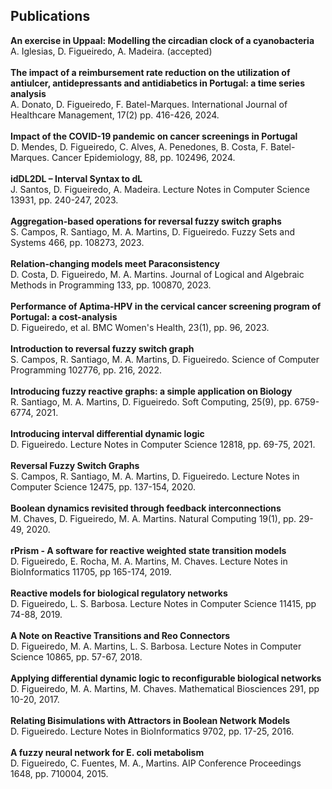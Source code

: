 ## **Publications** <br>
**An exercise in Uppaal: Modelling the circadian clock of a cyanobacteria** <br> A. Iglesias, D. Figueiredo, A. Madeira. (accepted) <br> <br>
**The impact of a reimbursement rate reduction on the utilization of antiulcer, antidepressants and antidiabetics in Portugal: a time series analysis** <br> A. Donato, D. Figueiredo, F. Batel-Marques. International Journal of Healthcare Management,  17(2) pp. 416-426, 2024. <br> <br>
**Impact of the COVID-19 pandemic on cancer screenings in Portugal** <br> D. Mendes, D. Figueiredo, C. Alves, A. Penedones, B. Costa, F. Batel-Marques. Cancer Epidemiology, 88, pp. 102496, 2024. <br> <br>
**idDL2DL – Interval Syntax to dL** <br> J. Santos, D. Figueiredo, A. Madeira. Lecture Notes in Computer Science 13931, pp. 240-247, 2023. <br> <br>
**Aggregation-based operations for reversal fuzzy switch graphs** <br> S. Campos, R. Santiago, M. A. Martins, D. Figueiredo. Fuzzy Sets and Systems 466, pp. 108273, 2023. <br> <br>
**Relation-changing models meet Paraconsistency** <br> D. Costa, D. Figueiredo, M. A. Martins. Journal of Logical and Algebraic Methods in Programming 133, pp. 100870, 2023. <br> <br>
**Performance of Aptima-HPV in the cervical cancer screening program of Portugal: a cost-analysis** <br> D. Figueiredo, et al. BMC Women's Health, 23(1), pp. 96, 2023. <br> <br>
**Introduction to reversal fuzzy switch graph** <br> S. Campos, R. Santiago, M. A. Martins, D. Figueiredo. Science of Computer Programming 102776, pp. 216, 2022. <br> <br>
**Introducing fuzzy reactive graphs: a simple application on Biology** <br> R. Santiago, M. A. Martins, D. Figueiredo. Soft Computing, 25(9), pp. 6759-6774, 2021. <br> <br>
**Introducing interval differential dynamic logic** <br> D. Figueiredo. Lecture Notes in Computer Science 12818, pp. 69-75, 2021. <br> <br>
**Reversal Fuzzy Switch Graphs** <br> S. Campos, R. Santiago, M. A. Martins, D. Figueiredo. Lecture Notes in Computer Science 12475, pp. 137-154, 2020. <br> <br>
**Boolean dynamics revisited through feedback interconnections** <br> M. Chaves, D. Figueiredo, M. A. Martins. Natural Computing 19(1), pp. 29-49, 2020. <br> <br>
**rPrism - A software for reactive weighted state transition models** <br> D. Figueiredo, E. Rocha, M. A. Martins, M. Chaves. Lecture Notes in BioInformatics 11705, pp 165-174, 2019. <br> <br>
**Reactive models for biological regulatory networks** <br> D. Figueiredo, L. S. Barbosa. Lecture Notes in Computer Science 11415, pp 74-88, 2019. <br> <br>
**A Note on Reactive Transitions and Reo Connectors** <br> D. Figueiredo, M. A. Martins, L. S. Barbosa. Lecture Notes in Computer Science 10865, pp. 57-67, 2018. <br> <br>
**Applying differential dynamic logic to reconfigurable biological networks** <br> D. Figueiredo, M. A. Martins, M. Chaves. Mathematical Biosciences 291, pp 10-20, 2017. <br> <br>
**Relating Bisimulations with Attractors in Boolean Network Models** <br> D. Figueiredo. Lecture Notes in BioInformatics 9702, pp. 17-25, 2016. <br> <br>
**A fuzzy neural network for E. coli metabolism** <br> D. Figueiredo, C. Fuentes, M. A., Martins. AIP Conference Proceedings 1648, pp. 710004, 2015. <br> <br>

<br/>
